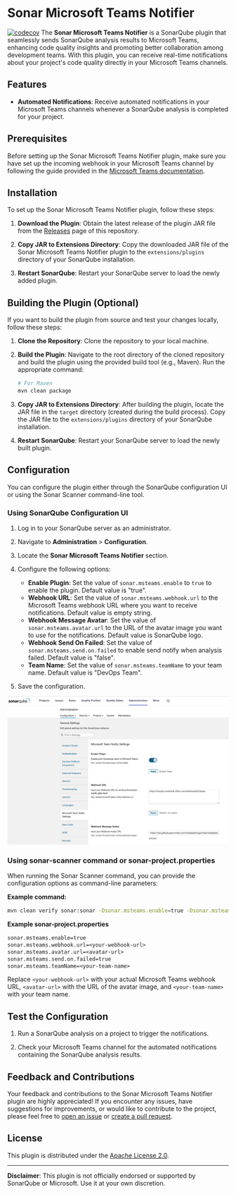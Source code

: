# Sonar Microsoft Teams Notifier
[![codecov](https://codecov.io/gh/toilatester/sonar-microsoft-teams-notifier/graph/badge.svg?token=NRGDQBMAGX)](https://codecov.io/gh/toilatester/sonar-microsoft-teams-notifier)
The **Sonar Microsoft Teams Notifier** is a SonarQube plugin that seamlessly sends SonarQube analysis results to Microsoft Teams, enhancing code quality insights and promoting better collaboration among development teams. With this plugin, you can receive real-time notifications about your project's code quality directly in your Microsoft Teams channels.

## Features

- **Automated Notifications**: Receive automated notifications in your Microsoft Teams channels whenever a SonarQube analysis is completed for your project.

## Prerequisites

Before setting up the Sonar Microsoft Teams Notifier plugin, make sure you have set up the incoming webhook in your Microsoft Teams channel by following the guide provided in the [Microsoft Teams documentation](https://learn.microsoft.com/en-us/microsoftteams/platform/webhooks-and-connectors/how-to/add-incoming-webhook?tabs=dotnet).

## Installation

To set up the Sonar Microsoft Teams Notifier plugin, follow these steps:

1. **Download the Plugin**: Obtain the latest release of the plugin JAR file from the [Releases](https://github.com/toilatester/sonar-microsoft-teams-notifier/releases) page of this repository.

2. **Copy JAR to Extensions Directory**: Copy the downloaded JAR file of the Sonar Microsoft Teams Notifier plugin to the `extensions/plugins` directory of your SonarQube installation.

3. **Restart SonarQube**: Restart your SonarQube server to load the newly added plugin.

## Building the Plugin (Optional)

If you want to build the plugin from source and test your changes locally, follow these steps:

1. **Clone the Repository**: Clone the repository to your local machine.

2. **Build the Plugin**: Navigate to the root directory of the cloned repository and build the plugin using the provided build tool (e.g., Maven). Run the appropriate command:

   ```sh
   # For Maven
   mvn clean package
   ```

3. **Copy JAR to Extensions Directory**: After building the plugin, locate the JAR file in the `target` directory (created during the build process). Copy the JAR file to the `extensions/plugins` directory of your SonarQube installation.

4. **Restart SonarQube**: Restart your SonarQube server to load the newly built plugin.

## Configuration

You can configure the plugin either through the SonarQube configuration UI or using the Sonar Scanner command-line tool.

### Using SonarQube Configuration UI

1. Log in to your SonarQube server as an administrator.

2. Navigate to **Administration** > **Configuration**.

3. Locate the **Sonar Microsoft Teams Notifier** section.

4. Configure the following options:

   - **Enable Plugin**: Set the value of `sonar.msteams.enable` to `true` to enable the plugin.  Default value is "true".
   - **Webhook URL**: Set the value of `sonar.msteams.webhook.url` to the Microsoft Teams webhook URL where you want to receive notifications.  Default value is empty string.
   - **Webhook Message Avatar**: Set the value of `sonar.msteams.avatar.url` to the URL of the avatar image you want to use for the notifications.  Default value is SonarQube logo.
   - **Webhook Send On Failed**: Set the value of `sonar.msteams.send.on.failed` to enable send notify when analysis failed. Default value is "false".
   - **Team Name**: Set the value of `sonar.msteams.teamName` to your team name.  Default value is "DevOps Team".
5. Save the configuration.

[![Admin Screenshot](docs/sonar-microsoft-teams-notifier.png)](docs/sonar-microsoft-teams-notifier.png)

### Using sonar-scanner command or sonar-project.properties

When running the Sonar Scanner command, you can provide the configuration options as command-line parameters:

**Example command:**
```sh
mvn clean verify sonar:sonar -Dsonar.msteams.enable=true -Dsonar.msteams.send.on.failed=true -Dsonar.msteams.webhook.url=<your-webhook-url> -Dsonar.msteams.avatar.url=<avatar-url> -Dsonar.msteams.teamName=<your-team-name>
```

**Example sonar-project.properties**
```properties
sonar.msteams.enable=true
sonar.msteams.webhook.url=<your-webhook-url>
sonar.msteams.avatar.url=<avatar-url>
sonar.msteams.send.on.failed=true
sonar.msteams.teamName=<your-team-name>
```
Replace `<your-webhook-url>` with your actual Microsoft Teams webhook URL, `<avatar-url>` with the URL of the avatar image, and `<your-team-name>` with your team name.

## Test the Configuration

1. Run a SonarQube analysis on a project to trigger the notifications.

2. Check your Microsoft Teams channel for the automated notifications containing the SonarQube analysis results.

## Feedback and Contributions

Your feedback and contributions to the Sonar Microsoft Teams Notifier plugin are highly appreciated! If you encounter any issues, have suggestions for improvements, or would like to contribute to the project, please feel free to [open an issue](https://github.com/your-username/sonar-microsoft-teams-notifier/issues) or [create a pull request](https://github.com/your-username/sonar-microsoft-teams-notifier/pulls).

## License

This plugin is distributed under the [Apache License 2.0](LICENSE).

---

**Disclaimer**: This plugin is not officially endorsed or supported by SonarQube or Microsoft. Use it at your own discretion.


